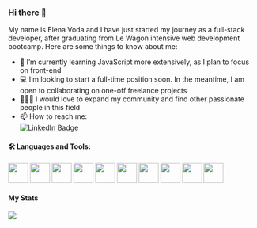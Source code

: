 <!DOCTYPE html>
<html lang="en">
<head>
  <meta charset="UTF-8">
  <meta name="viewport" content="width=device-width, initial-scale=1.0">
  <link rel="stylesheet" href="https://cdn.jsdelivr.net/gh/devicons/devicon@v2.15.1/devicon.min.css">
</head>
<body>

<h3>Hi there 👋</h3>
<p>My name is Elena Voda and I have just started my journey as a full-stack developer, after graduating from Le Wagon intensive web development bootcamp.
Here are some things to know about me:</p>

<ul>
  <li> 🌱 I’m currently learning JavaScript more extensively, as I plan to focus on front-end</li>
  <li> 💻 I’m looking to start a full-time position soon. In the meantime, I am open to collaborating on one-off freelance projects</li>
  <li> 🧑‍🤝‍🧑 I would love to expand my community and find other passionate people in this field</li>
  <li> 📫 How to reach me:</li>
    <a href="https://www.linkedin.com/in/elena-voda/" target=”_blank”>
      <img src="https://img.shields.io/badge/LinkedIn-blue?style=for-the-badge&logo=linkedin&logoColor=white" alt="LinkedIn Badge"/>
    </a>
</ul>

<h4>🛠️ Languages and Tools:</h4>
<div class="row">
<img src="https://cdn.jsdelivr.net/gh/devicons/devicon/icons/html5/html5-original.svg" width="40" height="40" />
<img src="https://cdn.jsdelivr.net/gh/devicons/devicon/icons/css3/css3-original.svg" width="40" height="40" />
<img src="https://cdn.jsdelivr.net/gh/devicons/devicon/icons/javascript/javascript-original.svg" width="40" height="40" />
<img src="https://cdn.jsdelivr.net/gh/devicons/devicon/icons/ruby/ruby-original.svg" width="40" height="40" />
<img src="https://cdn.jsdelivr.net/gh/devicons/devicon/icons/rails/rails-plain-wordmark.svg" width="40" height="40" />
<img src="https://cdn.jsdelivr.net/gh/devicons/devicon/icons/sqlite/sqlite-original.svg" width="40" height="40" />
<img src="https://cdn.jsdelivr.net/gh/devicons/devicon/icons/postgresql/postgresql-original.svg" width="40" height="40" />
<img src="https://cdn.jsdelivr.net/gh/devicons/devicon/icons/figma/figma-original.svg" width="40" height="40" />
<img src="https://cdn.jsdelivr.net/gh/devicons/devicon/icons/bootstrap/bootstrap-original.svg" width="40" height="40" />
<img src="https://cdn.jsdelivr.net/gh/devicons/devicon/icons/sass/sass-original.svg" width="40" height="40" />
</div>

<h4>My Stats</h4>

<img src="https://github-readme-stats.vercel.app/api?username=elenavoda&show_icons=true" />

</body>
</html>
